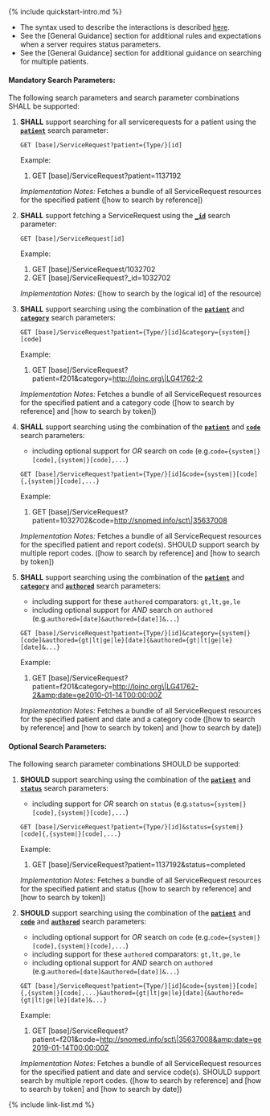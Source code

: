 {% include quickstart-intro.md %}

- The syntax used to describe the interactions is described [here](general-guidance.html#search-syntax).
- See the [General Guidance] section for additional rules and expectations when a server requires status parameters.
- See the [General Guidance] section for additional guidance on searching for multiple patients.

#### Mandatory Search Parameters:

The following search parameters and search parameter combinations SHALL be supported:

1. **SHALL** support searching for all servicerequests for a patient using the **[`patient`](SearchParameter-us-core-servicerequest-patient.html)** search parameter:

    `GET [base]/ServiceRequest?patient={Type/}[id]`

    Example:

      1. GET [base]/ServiceRequest?patient=1137192

    *Implementation Notes:* Fetches a bundle of all ServiceRequest resources for the specified patient ([how to search by reference])

1. **SHALL** support fetching a ServiceRequest using the **[`_id`](SearchParameter-us-core-servicerequest-id.html)** search parameter:

    `GET [base]/ServiceRequest[id]`

    Example:

      1. GET [base]/ServiceRequest/1032702
      1. GET [base]/ServiceRequest?_id=1032702

    *Implementation Notes:*  ([how to search by the logical id] of the resource)

1. **SHALL** support searching using the combination of the **[`patient`](SearchParameter-us-core-servicerequest-patient.html)** and **[`category`](SearchParameter-us-core-servicerequest-category.html)** search parameters:

    `GET [base]/ServiceRequest?patient={Type/}[id]&category={system|}[code]`

    Example:

      1. GET [base]/ServiceRequest?patient=f201&amp;category=http://loinc.org\|LG41762-2

    *Implementation Notes:* Fetches a bundle of all ServiceRequest resources for the specified patient and  a category code ([how to search by reference] and [how to search by token])

1. **SHALL** support searching using the combination of the **[`patient`](SearchParameter-us-core-servicerequest-patient.html)** and **[`code`](SearchParameter-us-core-servicerequest-code.html)** search parameters:
    - including optional support for *OR* search on `code` (e.g.`code={system|}[code],{system|}[code],...`)

    `GET [base]/ServiceRequest?patient={Type/}[id]&code={system|}[code]{,{system|}[code],...}`

    Example:

      1. GET [base]/ServiceRequest?patient=1032702&amp;code=http://snomed.info/sct\|35637008

    *Implementation Notes:* Fetches a bundle of all ServiceRequest resources for the specified patient and  report code(s).  SHOULD support search by multiple report codes. ([how to search by reference] and [how to search by token])

1. **SHALL** support searching using the combination of the **[`patient`](SearchParameter-us-core-servicerequest-patient.html)** and **[`category`](SearchParameter-us-core-servicerequest-category.html)** and **[`authored`](SearchParameter-us-core-servicerequest-authored.html)** search parameters:
    - including support for these `authored` comparators: `gt,lt,ge,le`
    - including optional support for *AND* search on `authored` (e.g.`authored=[date]&authored=[date]]&...`)

    `GET [base]/ServiceRequest?patient={Type/}[id]&category={system|}[code]&authored={gt|lt|ge|le}[date]{&authored={gt|lt|ge|le}[date]&...}`

    Example:

      1. GET [base]/ServiceRequest?patient=f201&amp;category=http://loinc.org\|LG41762-2&amp;date=ge2010-01-14T00:00:00Z

    *Implementation Notes:* Fetches a bundle of all ServiceRequest resources for the specified patient and date and a category code ([how to search by reference] and [how to search by token] and [how to search by date])


#### Optional Search Parameters:

The following search parameter combinations SHOULD be supported:

1. **SHOULD** support searching using the combination of the **[`patient`](SearchParameter-us-core-servicerequest-patient.html)** and **[`status`](SearchParameter-us-core-servicerequest-status.html)** search parameters:
    - including support for *OR* search on `status` (e.g.`status={system|}[code],{system|}[code],...`)

    `GET [base]/ServiceRequest?patient={Type/}[id]&status={system|}[code]{,{system|}[code],...}`

    Example:

      1. GET [base]/ServiceRequest?patient=1137192&amp;status=completed

    *Implementation Notes:* Fetches a bundle of all ServiceRequest resources for the specified patient and status ([how to search by reference] and [how to search by token])

1. **SHOULD** support searching using the combination of the **[`patient`](SearchParameter-us-core-servicerequest-patient.html)** and **[`code`](SearchParameter-us-core-servicerequest-code.html)** and **[`authored`](SearchParameter-us-core-servicerequest-authored.html)** search parameters:
    - including optional support for *OR* search on `code` (e.g.`code={system|}[code],{system|}[code],...`)
    - including support for these `authored` comparators: `gt,lt,ge,le`
    - including optional support for *AND* search on `authored` (e.g.`authored=[date]&authored=[date]]&...`)

    `GET [base]/ServiceRequest?patient={Type/}[id]&code={system|}[code]{,{system|}[code],...}&authored={gt|lt|ge|le}[date]{&authored={gt|lt|ge|le}[date]&...}`

    Example:

      1. GET [base]/ServiceRequest?patient=f201&amp;code=http://snomed.info/sct\|35637008&amp;date=ge2019-01-14T00:00:00Z

    *Implementation Notes:* Fetches a bundle of all ServiceRequest resources for the specified patient and date and service code(s).  SHOULD support search by multiple report codes. ([how to search by reference] and [how to search by token] and [how to search by date])



{% include link-list.md %}
